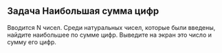 ## Задача Наибольшая сумма цифр
Вводится N чисел.
Среди натуральных чисел, которые были введены,
найдите наибольшее по сумме цифр. Выведите на экран это число и сумму его цифр.

